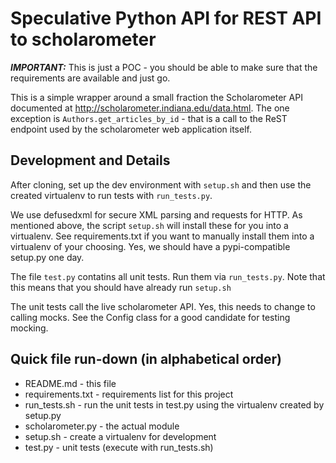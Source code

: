 # Speculative Python API for REST API to scholarometer

***IMPORTANT:*** This is just a POC - you should be able to make sure that the
requirements are available and just go.

This is a simple wrapper around a small fraction the Scholarometer API
documented at http://scholarometer.indiana.edu/data.html.
The one exception is `Authors.get_articles_by_id` - that is a call to the ReST endpoint
used by the scholarometer web application itself.

## Development and Details

After cloning, set up the dev environment with `setup.sh` and then use the
created virtualenv to run tests with `run_tests.py`.

We use defusedxml for secure XML parsing and requests for HTTP. As mentioned
above, the script `setup.sh` will install these for you into a virtualenv. See
requirements.txt if you want to manually install them into a virtualenv of
your choosing. Yes, we should have a pypi-compatible setup.py one day.

The file `test.py` contatins all unit tests. Run them via `run_tests.py`. Note
that this means that you should have already run `setup.sh`

The unit tests call the live scholarometer API. Yes, this needs to change to
calling mocks. See the Config class for a good candidate for testing mocking.

## Quick file run-down (in alphabetical order)

* README.md - this file
* requirements.txt - requirements list for this project
* run_tests.sh - run the unit tests in test.py using the virtualenv created by setup.py
* scholarometer.py - the actual module
* setup.sh - create a virtualenv for development
* test.py - unit tests (execute with run_tests.sh)
